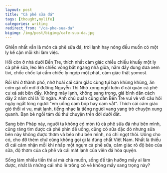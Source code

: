 ```yaml
---
layout: post
title: "Cà phê sữa đá"
tags: [thought,mylife]
categories: writing
redirect_from: "/ca-phe-sua-da"
bigimg: /img/post/bigimg/cafe-sua-da.jpg
---
```


Ghiền nhất vẫn là món cà phê sữa đá, trời lạnh hay nóng đều muốn có một ly kế cận mỗi khi làm việc.

Hồi còn ở nhà dưới Bến Tre, thích nhất cảm giác chiều chiều khuấy một ly cà phê sữa, leo lên chiếc võng bắt ngang nhà giữa, nằm đấy đung đưa xem tivi, chốc chốc lại cầm chiếc ly ngớp một phát, cảm giác thật yomost.

Rồi khi ở thành phố, nhớ hoài cái cảm giác cùng tụi bạn khùng khùng, ăn cơm gà xối mỡ ở đường Nguyễn Thị Nhỏ xong ngồi luôn ở cái quán cà phê cư xá sát bên đấy. Không máy lạnh, không sang trọng, giá bình dân cách đây 2 năm chỉ là 10 ngàn. Anh chủ quán cũng dân Bến Tre vui vẻ với câu hỏi ngây ngất lòng người "em uống cam bóp hay cam vắt". Thích cái cảm giác gió thổi vi vu, mát lạnh, tiếng nhạc là tiếng người vang vang trò chuyện xung quanh. Bạn bè ngồi tám đủ thứ chuyện trên đời dưới đất.

Sang bên Pháp này, người ta không có món tủ cà phê sữa đá như bên mình, cũng ráng tìm được cà phê phin để uống, cũng có sữa đặc đó nhưng sữa bên này không được thơm và béo như bên mình, nó chỉ ngọt thôi. Uống cho có, cho đỡ thèm chứ cũng không gọi gì là đúng chất Việt Nam. Nhất là thiếu đi cái cảm nhận mỗi khi nhấp một ngụm cà phê sữa, cảm giác rõ độ béo của sữa, độ thơm của cà phê và cái mát lạnh của viên đá hòa quyện.

Sống làm nhiều tiền thì ai mà chả muốn, sống để tận hưởng mấy ai làm được, nhất là những cái nhỏ lẻ trông có vẻ không mấy sang trọng này?
